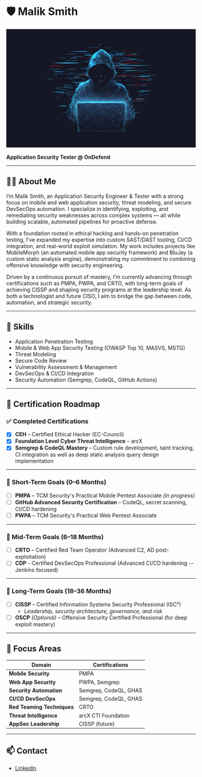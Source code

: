 # 🛡️ Malik Smith

![Profile Picture](https://raw.githubusercontent.com/masmi9/masmi9/main/hacker.jpg)

**Application Security Tester @ OnDefend**  

---

## 👨‍💻 About Me

I’m Malik Smith, an Application Security Engineer & Tester with a strong focus on mobile and web application security, threat modeling, and secure DevSecOps automation. I specialize in identifying, exploiting, and remediating security weaknesses across complex systems — all while building scalable, automated pipelines for proactive defense.

With a foundation rooted in ethical hacking and hands-on penetration testing, I’ve expanded my expertise into custom SAST/DAST tooling, CI/CD integration, and real-world exploit simulation. My work includes projects like MobileMorph (an automated mobile app security framework) and BluJay (a custom static analysis engine), demonstrating my commitment to combining offensive knowledge with security engineering.

Driven by a continuous pursuit of mastery, I’m currently advancing through certifications such as PMPA, PWPA, and CRTO, with long-term goals of achieving CISSP and shaping security programs at the leadership level. As both a technologist and future CISO, I aim to bridge the gap between code, automation, and strategic security.

---

## 🧠 Skills

- Application Penetration Testing
- Mobile & Web App Security Testing (OWASP Top 10, MASVS, MSTG)
- Threat Modeling
- Secure Code Review
- Vulnerability Assessment & Management
- DevSecOps & CI/CD Integration
- Security Automation (Semgrep, CodeQL, GitHub Actions)

---

## 📜 Certification Roadmap

### ✅ Completed Certifications

- [x] **CEH** – Certified Ethical Hacker (EC-Council)
- [x] **Foundation Level Cyber Threat Intelligence** – arcX
- [x] **Semgrep & CodeQL Mastery** – Custom rule development, taint tracking, CI integration as well as deep static analysis query design implementation

---

### 🔹 Short-Term Goals (0–6 Months)

- [ ] **PMPA** – TCM Security's Practical Mobile Pentest Associate *(in progress)*
- [ ] **GitHub Advanced Security Certification** – CodeQL, secret scanning, CI/CD hardening
- [ ] **PWPA** – TCM Security's Practical Web Pentest Associate

---

### 🔹 Mid-Term Goals (6–18 Months)

- [ ] **CRTO** – Certified Red Team Operator (Advanced C2, AD post-exploitation)
- [ ] **CDP** - Certified DevSecOps Professional (Advanced CI/CD hardening -- Jenkins focused)

---

### 🔹 Long-Term Goals (18–36 Months)

- [ ] **CISSP** – Certified Information Systems Security Professional (ISC²)
  - *Leadership, security architecture, governance, and risk*
- [ ] **OSCP** *(Optional)* – Offensive Security Certified Professional (for deep exploit mastery)

---

## 🎯 Focus Areas

| Domain                     | Certifications                                            |
|----------------------------|-----------------------------------------------------------|
| **Mobile Security**        | PMPA                                                      |
| **Web App Security**       | PWPA, Semgrep                                             |
| **Security Automation**    | Semgrep, CodeQL, GHAS                                     |
| **CI/CD DevSecOps**        | Semgrep, CodeQL, GHAS                                     |
| **Red Teaming Techniques** | CRTO                                                      |
| **Threat Intelligence**    | arcX CTI Foundation                                       |
| **AppSec Leadership**      | CISSP (future)                                            |

---

## 📫 Contact

- [LinkedIn](https://www.linkedin.com/in/malik-monte-smith-engineer/)
